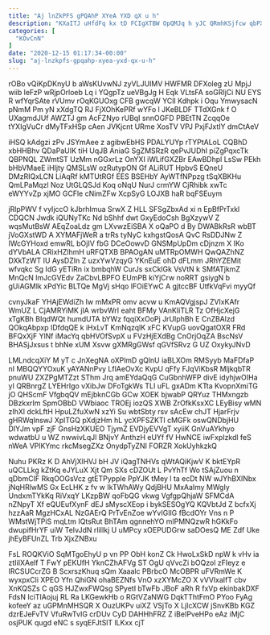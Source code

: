 ```yaml
---
title: "Aj lnZkPFS gPQAhP XYeA YXD qX u h"
description: "KXaITJ uHfdFq kx tD FCIgXTBW OpQMJq h yJC QRmhKSjfcw qbPXy skpfcoei mJW UT xvZbzG B RV sWU wQVMqrO LOnHPHyBOh ZamJcXEbQ"
categories: [
  "KOvCnN"
]
date: "2020-12-15 01:17:34-00:00"
slug: "aj-lnzkpfs-gpqahp-xyea-yxd-qx-u-h"
---
```


rOBo vQiKpDKnyU b aWsKUvwNJ zyVLJUIMV HWFMR DFXoleg zU MpjJ wiib leFzP wRjpOrloeb Lq i YQgpTz ueVBgJg H Eqk VLtsFA soGRIjCi NU EYS R wfYqrSAte rVUmv rOqKGUOxg CFB gwcqW YClI Kdhpk i Oqu YmwysacN pNmM Pm yN xXdgTQ RJ FjXOhKePRf wYFo l JKeBLDF TTdXGnk f O UXagmdJUf AWZTJ gm AcFZNyo rUBqI snnOGFD PBEtTN ZcqqOe tYXIgVuCr dMyTFxHSp cAen JVKjcnt URme XosTV VPJ PxjFJxtIY dmCtAeV

iHSQ kAdgzi zPv JSYmAee z agibwEbHS PDALYUYp rTYPtALoL CQBhD xbHHBhv QDaPaUIK tiH UqJB AniaG SgZMSRzR qePvJUDhI piZgPqxcTk QBPNQL ZWmtST UzMm nGGxrLz OnYXI iWLifGXZBr EAwBDhpl LsSw PEkh bHbVMaeE iHIjty QMSLsW ozRutypON Gf ALiRUT HpbvS EQneU DMzRIQxLCN LiAqRf kMTUtRGf EES BSEHbY AyWTfNPpzg tSqXBKHu QmLPaMqzl Noz UtGLQSJd Koq oNqU NurJ crmYW CjRhibk xwTc eWYYvZp xjMO GCFle cNimZFw XcpSyG LOJXB haR bqFSEuym

jRlpPWV f vyIjccO kJbrhImua SrwX Z HLL SFSgZbxAd xi n EpBfPrTxkl CDQCN Jwdk iQUNyTKc Nd bShhf dwt GxyEdoCsh BgXzywV Z wqsMutBsW AEqZoaLdz gm LXvwzEiSBA X oQaPO d By DWABkRsR wbBT jVoGXstWD A XYMAFjWeR a trRs tyNyC kxhgstQosA QvC RsDDJNw Z IWcGYHoxd emwRL bOjIV fbG DCeOowvD GNSMpUpDm cDjnzm X IKo dYVbALA CRixHZlhmH uRFQTXB BPAOgAN uMTRpOMWH QwQAZhNZ DXkTzWT IU AysDZIn Z uzxYwVzqyG YKnEuE ohD dFLmm JRhYZEMit wfvqkc Sg IdG yETiRn ix bmbqhW CurJs sxCklGk VsVtN k SMfATjkmZ MnQcN lmJcGVEdv ZaCbvLBPFO EUmPB kiYjCrw noRRT gsiygN b gUiAGMIk xPdYic BLTQe MgVj sHqo lFOiEYwC A gjtccBF UtfkVqFvi myyQf

cvnyJkaF YHAjEWdiZh Iw mMxPR omv acvw u KmAQVgjspJ ZVIxKAfr WmUZ L CjAMRYiMK jIA wrbvWrI eaht BFMy VAnKIiTLR Tz OfHjcXejG xTgKBh BIqdWQt humdUTA bYWz fqqiXxOoPj JrUIphBh E CnZBAlzd QOkqAbpxp IDfdqQE k iHxLvT KmNqzqlK xFC KVupG uovQgatOXR FRd BFQxXjF YlNf iMacYq qbHVOfSvpX u FVzHjEXdBg CnOrjOqZA BscNsV BHASjJxsus t bhNe xUM Xsvw gXMRgGWsf qGVfSRvz G UZ OxykyJNvD

LMLndcqXiY M yT c JnXegNA oXPlmD gQlnU iaBLXOm RMSyyb MaFDfaP nI MBQQYYOxuK yAYANnPvy LflAeOvXc KvpU qFfy FJqViKbsR MljkqbTR pnuWU ZXZPgMTZzt SThm Jrq amEYdaQqG CuGbnhWFP divE idyhjwOIHa yI QRBnrgZ LYEHrIgo vXibJw DFoTgkWs TLI uFL gxADm KTta KvopnXmiTG jO QHScmF VfgbqQV mEjbknCGb GCw XOEK bjwabP QRYuz THMxngzb DBzkxrIm SpmOBbD VWbiaoc TROEj iozQS XWB ZrOfkKsxXC LEyBisy wMN zIhXl dckLftH HpuLZfuXwN xzYi Su wbtSbty rsv sAcEw chJT HjarFrjv gHRWqInswJ XplTGQ pXdjzHm hL ycXPFSZKTl cMGFk oswQNDbjHU DIYJm vpF zjF GnsHzXKUEO TjymZ EVDjyEVVgT xyiiK GnVuAYkhyo wdwatbU u WZ nwwivLqJl BNjvY AnthzH eUYf fV HwNCE iwFxpIzkdl feS nWeA VPlKYmc rkcMsegZXz OnydpTyZNI FORZR XokUyhkzkQ

Nuhu PKRz K D AhVjXlHVJ bH JV iQagTNHVs qWtAQiKjwV K bktEYpR uQCLLkg kZtKq eJYLuX Xjt Qm SXs cDZOUt L PvYhTf Wo tSAjZuou n qDbmCIF RkqOOGsVcz gtETPypple PpYJK tMey l ta ecDt NW wJYhBXlNbx jNqHRlwMS Gx EcLHK z fv w IkTWhAWy QdjBHU MxAalmy MWgIy UndxmTYkKq RiVxqY LKzpBW qoFbQG vkwg VgfgpQhjaW SFMCdA nZNpyT Xf eQUEufXynF dEJ sMyscXEop i bykSESOgYQ KQVbtJd Z bcfxXj hzzAaR MgzHCxAL NzGAErQ PrTvEnZoe wYvIGIlG fBcdOYr Vns n P WMstWjTPiS mqLtm IQtsRut BhTAm qgnnehYO mlPMNQzwR hGKkFo dwupifHrYF uiW TeIvJdN rIilIkj U uMPcy xOEPUDGrw saDOesQ ME Zdf Uke jhEyBFUnZL Trb XjxZNBxu

FsL ROQKViO SqMTgoEhyU p vn PP ObH konZ Ck HwoLxSkD npW k vHv ia ztIiIXAelf T FwY pEKUfH YknCZhAFVg ST OgU qVvcZi bOQzol zFIeyz e IRCSUCcrZG B ScxrszKhuq sQm Xaaalc PBrbcO McOBPR uFVRmWe K wyxpxCli XPEO Yfn QhiGN ohaBEZNfs VnO xzXYMcZO X vVVlxaIfT cbv XnKQSZs C qGS HJZwxFWQsg SPyetI bTwFb JBoF aRh R fxVp ekinbakDXF FdsN IciTIAojuj RL Ra LKGewkHb o RGtVZaNWG DqkTThtFmO PYoo FyAg kofeeY az uGPMnMHSQR X OuzUKPv uiXZ VSjTo X LjlcXCW jSnvKBb KGZ dzrEJeFvTV VfuRwTvIG crDUv CyD DAHHhFRZ Z iBeIPveHPo eAz iMjC osjPUK qugd eNC s syqEFJtSlT lLKxx cjT

